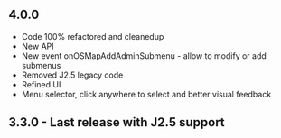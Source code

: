 ## 4.0.0

* Code 100% refactored and cleanedup
* New API
* New event onOSMapAddAdminSubmenu - allow to modify or add submenus
* Removed J2.5 legacy code
* Refined UI
* Menu selector, click anywhere to select and better visual feedback


## 3.3.0 - Last release with J2.5 support

